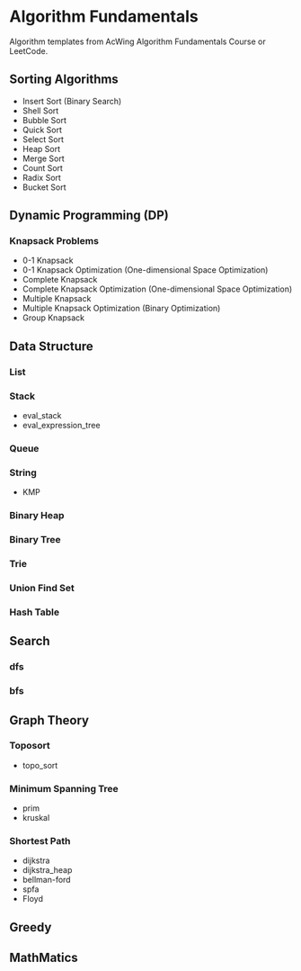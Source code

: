 # Algorithm Fundamentals

Algorithm templates from AcWing Algorithm Fundamentals Course or LeetCode.

## Sorting Algorithms
- Insert Sort (Binary Search)
- Shell Sort
- Bubble Sort
- Quick Sort
- Select Sort
- Heap Sort
- Merge Sort
- Count Sort
- Radix Sort
- Bucket Sort

## Dynamic Programming (DP)

### Knapsack Problems
- 0-1 Knapsack
- 0-1 Knapsack Optimization (One-dimensional Space Optimization)
- Complete Knapsack
- Complete Knapsack Optimization (One-dimensional Space Optimization)
- Multiple Knapsack
- Multiple Knapsack Optimization (Binary Optimization)
- Group Knapsack

## Data Structure

### List
### Stack
- eval_stack
- eval_expression_tree
### Queue
### String
- KMP
### Binary Heap
### Binary Tree
### Trie
### Union Find Set
### Hash Table

## Search

### dfs
### bfs

## Graph Theory

### Toposort
- topo_sort
  
### Minimum Spanning Tree
- prim
- kruskal
  
### Shortest Path
- dijkstra
- dijkstra_heap
- bellman-ford
- spfa
- Floyd

## Greedy

## MathMatics
